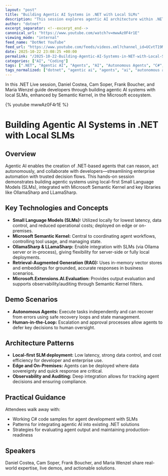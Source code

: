 ```yaml
---
layout: "post"
title: "Building Agentic AI Systems in .NET with Local SLMs"
description: "This session explores agentic AI architecture within .NET workflows using Semantic Kernel and local-first Small Language Models (SLMs). Developers learn how to set up agents for autonomous or human-in-the-loop automation, utilizing in-process and server-hosted SLMs, integrating Retrieval-Augmented Generation, output evaluation, and detailed observability through Microsoft tools."
author: "dotnet"
excerpt_separator: <!--excerpt_end-->
canonical_url: "https://www.youtube.com/watch?v=mwwAz0F4r1E"
viewing_mode: "internal"
feed_name: "DotNet YouTube"
feed_url: "https://www.youtube.com/feeds/videos.xml?channel_id=UCvtT19MZW8dq5Wwfu6B0oxw"
date: 2025-10-22 23:08:25 +00:00
permalink: "/2025-10-22-Building-Agentic-AI-Systems-in-NET-with-Local-SLMs.html"
categories: ["AI", "Coding"]
tags: [".NET", "Agentic AI", "Agents", "AI", "Autonomous Agents", "C#", "Coding", "Demo", "Developer", "Developer Community", "Developer Tools", "Dotnet10", "Dotnetdeveloper", "Edge Deployment", "Embeddings", "Human in The Loop", "in Memory Vector Store", "LLamaSharp", "Microsoft", "Microsoft.Extensions.AI.Evaluation", "Observability", "OllamaSharp", "On Prem Deployment", "Retrieval Augmented Generation", "Semantic Kernel", "SLM", "Small Language Models", "Smalllanguagemodels", "Software Developer", "State Management", "Videos"]
tags_normalized: ["dotnet", "agentic ai", "agents", "ai", "autonomous agents", "csharp", "coding", "demo", "developer", "developer community", "developer tools", "dotnet10", "dotnetdeveloper", "edge deployment", "embeddings", "human in the loop", "in memory vector store", "llamasharp", "microsoft", "microsoftdotextensionsdotaidotevaluation", "observability", "ollamasharp", "on prem deployment", "retrieval augmented generation", "semantic kernel", "slm", "small language models", "smalllanguagemodels", "software developer", "state management", "videos"]
---
```


In this .NET Live session, Daniel Costea, Cam Soper, Frank Boucher, and Maria Wenzel guide developers through building agentic AI systems with local SLMs, enhanced by Semantic Kernel, in the Microsoft ecosystem.<!--excerpt_end-->

{% youtube mwwAz0F4r1E %}

# Building Agentic AI Systems in .NET with Local SLMs

## Overview

Agentic AI enables the creation of .NET-based agents that can reason, act autonomously, and collaborate with developers—streamlining enterprise automation with trusted decision flows. This hands-on session demonstrates building agentic systems using local-first Small Language Models (SLMs), integrated with Microsoft Semantic Kernel and key libraries like OllamaSharp and LLamaSharp.

## Key Technologies and Concepts

- **Small Language Models (SLMs):** Utilized locally for lowest latency, data control, and reduced operational costs; deployed on edge or on-premises.
- **Microsoft Semantic Kernel:** Central to coordinating agent workflows, controlling tool usage, and managing state.
- **OllamaSharp & LLamaSharp:** Enable integration with SLMs (via Ollama server or in-process), giving flexibility for server-side or fully local deployments.
- **Retrieval-Augmented Generation (RAG):** Uses in-memory vector stores and embeddings for grounded, accurate responses in business scenarios.
- **Microsoft.Extensions.AI.Evaluation:** Provides output evaluation and supports observability/auditing through Semantic Kernel filters.

## Demo Scenarios

- **Autonomous Agents:** Execute tasks independently and can recover from errors using safe recovery loops and state management.
- **Human-in-the-Loop:** Escalation and approval processes allow agents to defer key decisions to human oversight.

## Architecture Patterns

- **Local-first SLM deployment:** Low latency, strong data control, and cost efficiency for developer and enterprise use.
- **Edge and On-Premises:** Agents can be deployed where data sovereignty and quick response are critical.
- **Observability and Auditing:** Deep integration allows for tracking agent decisions and ensuring compliance.

## Practical Guidance

Attendees walk away with:

- Working C# code samples for agent development with SLMs
- Patterns for integrating agentic AI into existing .NET solutions
- Strategies for evaluating agent output and maintaining production-readiness

## Speakers

Daniel Costea, Cam Soper, Frank Boucher, and Maria Wenzel share real-world expertise, live demos, and actionable solutions.
